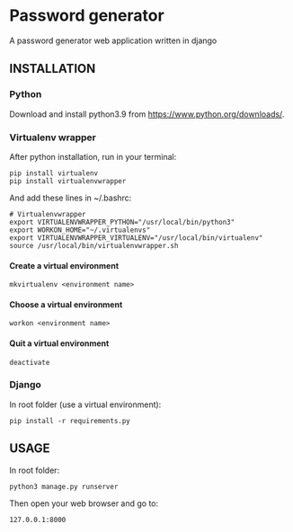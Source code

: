 # Password generator
A password generator web application written in django

## INSTALLATION

### Python
Download and install python3.9 from https://www.python.org/downloads/.

### Virtualenv wrapper
After python installation, run in your terminal:
```
pip install virtualenv
pip install virtualenvwrapper
```
And add these lines in ~/.bashrc:
```
# Virtualenvwrapper
export VIRTUALENVWRAPPER_PYTHON="/usr/local/bin/python3"
export WORKON_HOME="~/.virtualenvs"
export VIRTUALENVWRAPPER_VIRTUALENV="/usr/local/bin/virtualenv"
source /usr/local/bin/virtualenvwrapper.sh
```

#### Create a virtual environment
```
mkvirtualenv <environment name>
```

#### Choose a virtual environment
```
workon <environment name>
```

#### Quit a virtual environment
```
deactivate
```

### Django
In root folder (use a virtual environment):
```
pip install -r requirements.py
```

## USAGE
In root folder:
```
python3 manage.py runserver
```
Then open your web browser and go to:
```
127.0.0.1:8000
```
